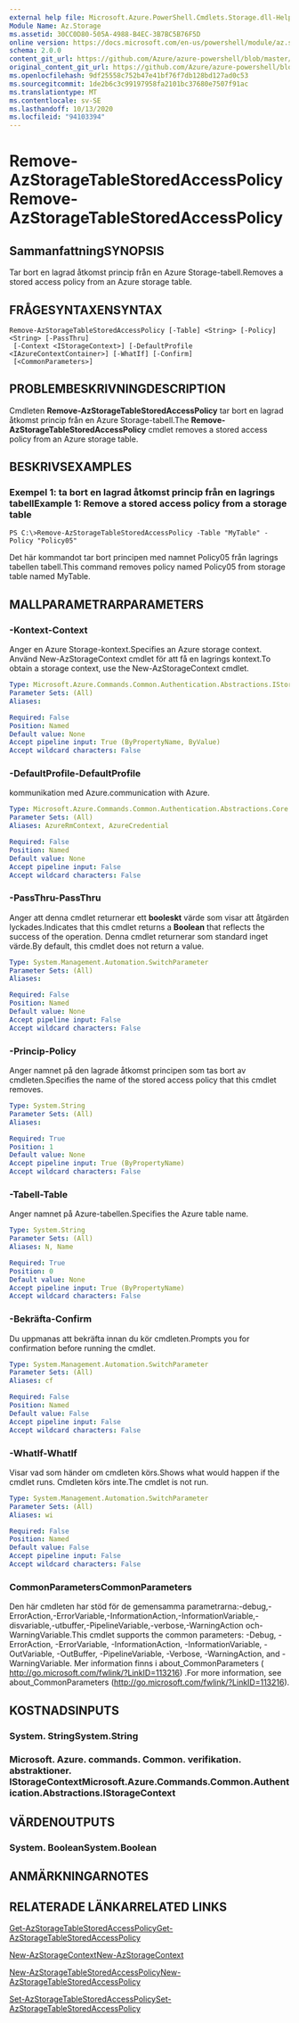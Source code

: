 ```yaml
---
external help file: Microsoft.Azure.PowerShell.Cmdlets.Storage.dll-Help.xml
Module Name: Az.Storage
ms.assetid: 30CC0D80-505A-4988-B4EC-3B7BC5B76F5D
online version: https://docs.microsoft.com/en-us/powershell/module/az.storage/remove-azstoragetablestoredaccesspolicy
schema: 2.0.0
content_git_url: https://github.com/Azure/azure-powershell/blob/master/src/Storage/Storage.Management/help/Remove-AzStorageTableStoredAccessPolicy.md
original_content_git_url: https://github.com/Azure/azure-powershell/blob/master/src/Storage/Storage.Management/help/Remove-AzStorageTableStoredAccessPolicy.md
ms.openlocfilehash: 9df25558c752b47e41bf76f7db128bd127ad0c53
ms.sourcegitcommit: 1de2b6c3c99197958fa2101bc37680e7507f91ac
ms.translationtype: MT
ms.contentlocale: sv-SE
ms.lasthandoff: 10/13/2020
ms.locfileid: "94103394"
---
```

# <span data-ttu-id="cc007-101">Remove-AzStorageTableStoredAccessPolicy</span><span class="sxs-lookup"><span data-stu-id="cc007-101">Remove-AzStorageTableStoredAccessPolicy</span></span>

## <span data-ttu-id="cc007-102">Sammanfattning</span><span class="sxs-lookup"><span data-stu-id="cc007-102">SYNOPSIS</span></span>
<span data-ttu-id="cc007-103">Tar bort en lagrad åtkomst princip från en Azure Storage-tabell.</span><span class="sxs-lookup"><span data-stu-id="cc007-103">Removes a stored access policy from an Azure storage table.</span></span>

## <span data-ttu-id="cc007-104">FRÅGESYNTAXEN</span><span class="sxs-lookup"><span data-stu-id="cc007-104">SYNTAX</span></span>

```
Remove-AzStorageTableStoredAccessPolicy [-Table] <String> [-Policy] <String> [-PassThru]
 [-Context <IStorageContext>] [-DefaultProfile <IAzureContextContainer>] [-WhatIf] [-Confirm]
 [<CommonParameters>]
```

## <span data-ttu-id="cc007-105">PROBLEMBESKRIVNING</span><span class="sxs-lookup"><span data-stu-id="cc007-105">DESCRIPTION</span></span>
<span data-ttu-id="cc007-106">Cmdleten **Remove-AzStorageTableStoredAccessPolicy** tar bort en lagrad åtkomst princip från en Azure Storage-tabell.</span><span class="sxs-lookup"><span data-stu-id="cc007-106">The **Remove-AzStorageTableStoredAccessPolicy** cmdlet removes a stored access policy from an Azure storage table.</span></span>

## <span data-ttu-id="cc007-107">BESKRIVS</span><span class="sxs-lookup"><span data-stu-id="cc007-107">EXAMPLES</span></span>

### <span data-ttu-id="cc007-108">Exempel 1: ta bort en lagrad åtkomst princip från en lagrings tabell</span><span class="sxs-lookup"><span data-stu-id="cc007-108">Example 1: Remove a stored access policy from a storage table</span></span>
```
PS C:\>Remove-AzStorageTableStoredAccessPolicy -Table "MyTable" -Policy "Policy05"
```

<span data-ttu-id="cc007-109">Det här kommandot tar bort principen med namnet Policy05 från lagrings tabellen tabell.</span><span class="sxs-lookup"><span data-stu-id="cc007-109">This command removes policy named Policy05 from storage table named MyTable.</span></span>

## <span data-ttu-id="cc007-110">MALLPARAMETRAR</span><span class="sxs-lookup"><span data-stu-id="cc007-110">PARAMETERS</span></span>

### <span data-ttu-id="cc007-111">-Kontext</span><span class="sxs-lookup"><span data-stu-id="cc007-111">-Context</span></span>
<span data-ttu-id="cc007-112">Anger en Azure Storage-kontext.</span><span class="sxs-lookup"><span data-stu-id="cc007-112">Specifies an Azure storage context.</span></span>
<span data-ttu-id="cc007-113">Använd New-AzStorageContext cmdlet för att få en lagrings kontext.</span><span class="sxs-lookup"><span data-stu-id="cc007-113">To obtain a storage context, use the New-AzStorageContext cmdlet.</span></span>

```yaml
Type: Microsoft.Azure.Commands.Common.Authentication.Abstractions.IStorageContext
Parameter Sets: (All)
Aliases:

Required: False
Position: Named
Default value: None
Accept pipeline input: True (ByPropertyName, ByValue)
Accept wildcard characters: False
```

### <span data-ttu-id="cc007-114">-DefaultProfile</span><span class="sxs-lookup"><span data-stu-id="cc007-114">-DefaultProfile</span></span>
<span data-ttu-id="cc007-115">kommunikation med Azure.</span><span class="sxs-lookup"><span data-stu-id="cc007-115">communication with Azure.</span></span>

```yaml
Type: Microsoft.Azure.Commands.Common.Authentication.Abstractions.Core.IAzureContextContainer
Parameter Sets: (All)
Aliases: AzureRmContext, AzureCredential

Required: False
Position: Named
Default value: None
Accept pipeline input: False
Accept wildcard characters: False
```

### <span data-ttu-id="cc007-116">-PassThru</span><span class="sxs-lookup"><span data-stu-id="cc007-116">-PassThru</span></span>
<span data-ttu-id="cc007-117">Anger att denna cmdlet returnerar ett **booleskt** värde som visar att åtgärden lyckades.</span><span class="sxs-lookup"><span data-stu-id="cc007-117">Indicates that this cmdlet returns a **Boolean** that reflects the success of the operation.</span></span>
<span data-ttu-id="cc007-118">Denna cmdlet returnerar som standard inget värde.</span><span class="sxs-lookup"><span data-stu-id="cc007-118">By default, this cmdlet does not return a value.</span></span>

```yaml
Type: System.Management.Automation.SwitchParameter
Parameter Sets: (All)
Aliases:

Required: False
Position: Named
Default value: None
Accept pipeline input: False
Accept wildcard characters: False
```

### <span data-ttu-id="cc007-119">-Princip</span><span class="sxs-lookup"><span data-stu-id="cc007-119">-Policy</span></span>
<span data-ttu-id="cc007-120">Anger namnet på den lagrade åtkomst principen som tas bort av cmdleten.</span><span class="sxs-lookup"><span data-stu-id="cc007-120">Specifies the name of the stored access policy that this cmdlet removes.</span></span>

```yaml
Type: System.String
Parameter Sets: (All)
Aliases:

Required: True
Position: 1
Default value: None
Accept pipeline input: True (ByPropertyName)
Accept wildcard characters: False
```

### <span data-ttu-id="cc007-121">-Tabell</span><span class="sxs-lookup"><span data-stu-id="cc007-121">-Table</span></span>
<span data-ttu-id="cc007-122">Anger namnet på Azure-tabellen.</span><span class="sxs-lookup"><span data-stu-id="cc007-122">Specifies the Azure table name.</span></span>

```yaml
Type: System.String
Parameter Sets: (All)
Aliases: N, Name

Required: True
Position: 0
Default value: None
Accept pipeline input: True (ByPropertyName)
Accept wildcard characters: False
```

### <span data-ttu-id="cc007-123">-Bekräfta</span><span class="sxs-lookup"><span data-stu-id="cc007-123">-Confirm</span></span>
<span data-ttu-id="cc007-124">Du uppmanas att bekräfta innan du kör cmdleten.</span><span class="sxs-lookup"><span data-stu-id="cc007-124">Prompts you for confirmation before running the cmdlet.</span></span>

```yaml
Type: System.Management.Automation.SwitchParameter
Parameter Sets: (All)
Aliases: cf

Required: False
Position: Named
Default value: False
Accept pipeline input: False
Accept wildcard characters: False
```

### <span data-ttu-id="cc007-125">-WhatIf</span><span class="sxs-lookup"><span data-stu-id="cc007-125">-WhatIf</span></span>
<span data-ttu-id="cc007-126">Visar vad som händer om cmdleten körs.</span><span class="sxs-lookup"><span data-stu-id="cc007-126">Shows what would happen if the cmdlet runs.</span></span>
<span data-ttu-id="cc007-127">Cmdleten körs inte.</span><span class="sxs-lookup"><span data-stu-id="cc007-127">The cmdlet is not run.</span></span>

```yaml
Type: System.Management.Automation.SwitchParameter
Parameter Sets: (All)
Aliases: wi

Required: False
Position: Named
Default value: False
Accept pipeline input: False
Accept wildcard characters: False
```

### <span data-ttu-id="cc007-128">CommonParameters</span><span class="sxs-lookup"><span data-stu-id="cc007-128">CommonParameters</span></span>
<span data-ttu-id="cc007-129">Den här cmdleten har stöd för de gemensamma parametrarna:-debug,-ErrorAction,-ErrorVariable,-InformationAction,-InformationVariable,-disvariable,-utbuffer,-PipelineVariable,-verbose,-WarningAction och-WarningVariable.</span><span class="sxs-lookup"><span data-stu-id="cc007-129">This cmdlet supports the common parameters: -Debug, -ErrorAction, -ErrorVariable, -InformationAction, -InformationVariable, -OutVariable, -OutBuffer, -PipelineVariable, -Verbose, -WarningAction, and -WarningVariable.</span></span> <span data-ttu-id="cc007-130">Mer information finns i about_CommonParameters ( http://go.microsoft.com/fwlink/?LinkID=113216) .</span><span class="sxs-lookup"><span data-stu-id="cc007-130">For more information, see about_CommonParameters (http://go.microsoft.com/fwlink/?LinkID=113216).</span></span>

## <span data-ttu-id="cc007-131">KOSTNADS</span><span class="sxs-lookup"><span data-stu-id="cc007-131">INPUTS</span></span>

### <span data-ttu-id="cc007-132">System. String</span><span class="sxs-lookup"><span data-stu-id="cc007-132">System.String</span></span>

### <span data-ttu-id="cc007-133">Microsoft. Azure. commands. Common. verifikation. abstraktioner. IStorageContext</span><span class="sxs-lookup"><span data-stu-id="cc007-133">Microsoft.Azure.Commands.Common.Authentication.Abstractions.IStorageContext</span></span>

## <span data-ttu-id="cc007-134">VÄRDEN</span><span class="sxs-lookup"><span data-stu-id="cc007-134">OUTPUTS</span></span>

### <span data-ttu-id="cc007-135">System. Boolean</span><span class="sxs-lookup"><span data-stu-id="cc007-135">System.Boolean</span></span>

## <span data-ttu-id="cc007-136">ANMÄRKNINGAR</span><span class="sxs-lookup"><span data-stu-id="cc007-136">NOTES</span></span>

## <span data-ttu-id="cc007-137">RELATERADE LÄNKAR</span><span class="sxs-lookup"><span data-stu-id="cc007-137">RELATED LINKS</span></span>

[<span data-ttu-id="cc007-138">Get-AzStorageTableStoredAccessPolicy</span><span class="sxs-lookup"><span data-stu-id="cc007-138">Get-AzStorageTableStoredAccessPolicy</span></span>](./Get-AzStorageTableStoredAccessPolicy.md)

[<span data-ttu-id="cc007-139">New-AzStorageContext</span><span class="sxs-lookup"><span data-stu-id="cc007-139">New-AzStorageContext</span></span>](./New-AzStorageContext.md)

[<span data-ttu-id="cc007-140">New-AzStorageTableStoredAccessPolicy</span><span class="sxs-lookup"><span data-stu-id="cc007-140">New-AzStorageTableStoredAccessPolicy</span></span>](./New-AzStorageTableStoredAccessPolicy.md)

[<span data-ttu-id="cc007-141">Set-AzStorageTableStoredAccessPolicy</span><span class="sxs-lookup"><span data-stu-id="cc007-141">Set-AzStorageTableStoredAccessPolicy</span></span>](./Set-AzStorageTableStoredAccessPolicy.md)
